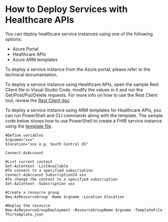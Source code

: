 # How to Deploy Services with Healthcare APIs


You can deploy healthcare service instances using one of the following options:

- Azure Portal
- Healthcare APIs
- Azure ARM templates

To deploy a service instance from the Azure portal, please refer to the technical documentation.

To deploy a service instance using Healthcare APIs, open the sample Rest Client file in Visual Studio Code, modify the values in it and run the Get/Post/Put/Delete requests. For more info on how to use the Rest Client tool, review the [Rest Client doc](/docs/UseVSCodeExtensionRestClient.md).

To deploy a service instance using ARM templates for Healthcare APIs, you can run PowerShell and CLI commands along with the template. The sample code below shows how to use PowerShell to create a FHIR service instance using the [template file](/src/templates/fhiremplate.json).

```
#Define variables
$rgname="xxx"
$location="xxx e.g. South Central US"

Connect-AzAccount 

#List current context
Get-AzContext -ListAvailable
#To connect to a specified subscription
Connect-AzAccount SubscriptionId xxx
#To change the context to a specified subscription
Set-AzContext -Subscription xxx

#Create a resource group
New-AzResourceGroup -Name $rgname -Location $location

#Deploy the resource
New-AzResourceGroupDeployment -ResourceGroupName $rgname -TemplateFile fhirtemplate.json
```